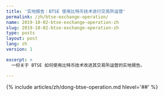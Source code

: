 ```yaml
---
title: '实地报告：BTSE 使用比特币技术进行交易所运营'
permalink: /zh/btse-exchange-operation/
name: 2019-10-02-btse-exchange-operation-zh
slug: 2019-10-02-btse-exchange-operation-zh
type: posts
layout: post
lang: zh
version: 1

excerpt: >
  一份关于 BTSE 如何使用比特币技术改进其交易所运营的实地报告。

---
```

{% include articles/zh/dong-btse-operation.md hlevel='##' %}
